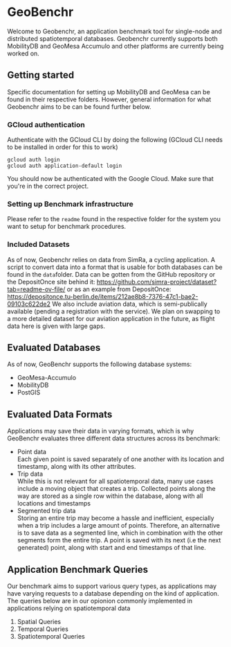 # GeoBenchr
Welcome to Geobenchr, an application benchmark tool for single-node and distributed spatiotemporal databases.
Geobenchr currently supports both MobilityDB and GeoMesa Accumulo and other platforms are currently being worked on. 
## Getting started 
Specific documentation for setting up MobilityDB and GeoMesa can be found in their respective folders. 
However, general information for what Geobenchr aims to be can be found further below.
### GCloud authentication
Authenticate with the GCloud CLI by doing the following (GCloud CLI needs to be installed in order for this to work)
```
gcloud auth login
gcloud auth application-default login
```
You should now be authenticated with the Google Cloud. Make sure that you're in the correct project.
### Setting up Benchmark infrastructure
Please refer to the `readme` found in the respective folder for the system you want to setup for benchmark procedures.
### Included Datasets
As of now, Geobenchr relies on  data from SimRa, a cycling application. A script to convert data into a format that is usable for both databases can be found in the `data`folder.  Data can be gotten from the GitHub repository or the DepositOnce site behind it: https://github.com/simra-project/dataset?tab=readme-ov-file/ or as an example from DepositOnce: https://depositonce.tu-berlin.de/items/212ae8b8-7376-47c1-bae2-09103c622de2 
We also include aviation data, which is semi-publically available (pending a registration with the service). We plan on swapping to a more detailed dataset for our aviation application in the future, as flight data here is given with large gaps.
## Evaluated Databases
As of now, GeoBenchr supports the following database systems:
- GeoMesa-Accumulo
- MobilityDB
- PostGIS
## Evaluated Data Formats
Applications may save their data in varying formats, which is why GeoBenchr evaluates three different data structures across its benchmark:
- Point data  
Each given point is saved separately of one another with its location and timestamp, along with its other attributes.
- Trip data  
While this is not relevant for all spatiotemporal data, many use cases include a moving object that creates a trip. Collected points along the way are stored as a single row within the database, along with all locations and timestamps
- Segmented trip data  
Storing an entire trip may become a hassle and inefficient, especially when a trip includes a large amount of points. Therefore, an alternative is to save data as a segmented line, which in combination with the other segments form the entire trip. A point is saved with its next (i.e the next generated) point, along with start and end timestamps of that line. 
## Application Benchmark Queries 
Our benchmark aims to support various query types, as applications may have varying requests to a database depending on the kind of application. The queries below are in our opionion commonly implemented in applications relying on spatiotemporal data
1. Spatial Queries
2. Temporal Queries
3. Spatiotemporal Queries
